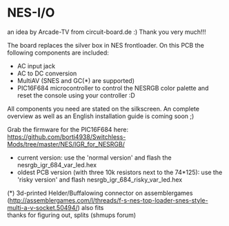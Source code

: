 NES-I/O
========

an idea by Arcade-TV from circuit-board.de :) Thank you very much!!!

The board replaces the silver box in NES frontloader. On this PCB the following components are included:

- AC input jack
- AC to DC conversion
- MultiAV (SNES and GC(*) are supported) 
- PIC16F684 microcontroller to control the NESRGB color palette and reset the console using your controller :D

All components you need are stated on the silkscreen. An complete overview as well as an English installation guide is coming soon ;)

Grab the firmware for the PIC16F684 here: https://github.com/borti4938/Switchless-Mods/tree/master/NES/IGR_for_NESRGB/
- current version: use the 'normal version' and flash the nesrgb_igr_684_var_led.hex
- oldest PCB version (with three 10k resistors next to the 74*125): use the 'risky version' and flash nesrgb_igr_684_risky_var_led.hex

(*) 3d-printed Helder/Buffalowing connector on assemblergames (http://assemblergames.com/l/threads/f-s-nes-top-loader-snes-style-multi-a-v-socket.50494/) also fits  
    thanks for figuring out, splits (shmups forum)